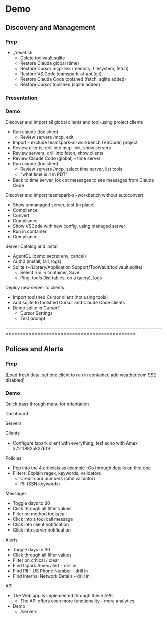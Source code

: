 # Demo

## Discovery and Management

### Prep
- ./reset.sh
  - Delete toolvault.sqlite
  - Restore Claude global (time)
  - Restore Cursor mcp-link (memory, filesystem, fetch)
  - Restore VS Code teamspark-ai-api (git)
  - Restore Claude Code toolshed (fetch, sqlite added)
  - Restore Cursor toolshed (sqlite added)

### Presentation

### Demo

Discover and import all global clients and tool-using project clients
- Run claude (toolshed)
  - Review servers /mcp, exit
- Import - exclude teamspark-ai-workbench (VSCode) project
- Review clients, drill into mcp-link, show servers
- Review servers, drill into fetch, show clients
- Review Claude Code (global) - time server
- Run claude (toolshed)
  - Review servers /mcp, select time server, list tools
  - "what time is it in PDT"
- Back to time server, look at messages to see messages from Claude Code

Discover and import teamspark-ai-workbench without autoconvert
- Show unmanaged server, test (in place)
- Compliance
- Convert
- Compliance
- Show VSCode with new config, using managed server
- Run in container
- Compliance

Server Catalog and install
- AgentQL (demo secret env, cancel)
- Auth0 (install, fail, logs)
- Sqlite (~/Library/Application Support/ToolVault/toolvault.sqlite)
  - Select run in container, Save
  - Ping, tools (list tables, do a query), logs

Deploy new server to clients
- Import toolshed Cursor client (not using tools)
- Add sqlite to toolshed Cursor and Claude Code clients
- Demo sqlite in Cursor? 
  - Cursor Settings
  - Test prompt

===================================================================================================


## Polices and Alerts

### Prep

[Load fresh data, set one client to run in container, add weather.com SSE disabled]

### Demo

Quick pass through menu for orientation

Dashboard

Servers

Clients
- Configure tspark client with everything, test echo with Amex 372119825827619

Policies
- Pop into the 4 criticials as example
  -Go through details on first one
- Filters: Explain regex, keywords, validators
  - Credit card numbers (luhn validator)
  - PII (SSN keywords)

Messages
- Toggle days to 30
- Click through all filter values
- Filter on method tools/call
- Click into a tool call message
- Click into client notification
- Click into server notification

Alerts
- Toggle days to 30
- Click through all filter values
- Filter on critical / clear
- Find tspark Amex alert - drill in
- Find PII - US Phone Number - drill in
- Find Internal Network Details - drill in

API
- The Web app is implemented through these APIs
  - The API offers even more functionality - more analytics
- Demo
  - /servers